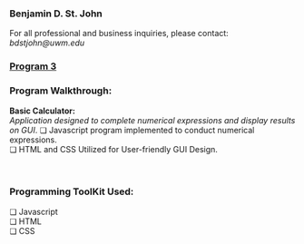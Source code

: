 <h3>Benjamin D. St. John</h3>
For all professional and business inquiries, please contact:<i> bdstjohn@uwm.edu</i>
<h3><a href="https://github.com/sanctusjack/Project-3-Calculator">Program 3</a></h3>
<h3>Program Walkthrough:</h3>
<p1><b>Basic Calculator:</b></p1>
<br>
<i>Application designed to complete numerical expressions and display results on GUI</i>.
    ❏ Javascript program implemented to conduct numerical expressions. <br>
    ❏ HTML and CSS Utilized for User-friendly GUI Design.<br>
<br>
<br>
<h3>Programming ToolKit Used:</h3>
    ❏ Javascript<br>
    ❏ HTML <br>
    ❏ CSS <br>

